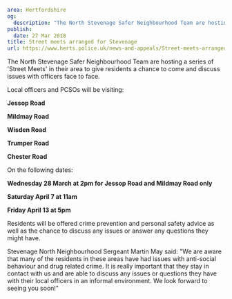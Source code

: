 ```yaml
area: Hertfordshire
og:
  description: "The North Stevenage Safer Neighbourhood Team are hosting a series of \u2018Street Meets\u2019 in their area to give residents a chance to come and discuss issues with officers face to face."
publish:
  date: 27 Mar 2018
title: Street meets arranged for Stevenage
url: https://www.herts.police.uk/news-and-appeals/Street-meets-arranged-for-Stevenage-18XXE
```

The North Stevenage Safer Neighbourhood Team are hosting a series of 'Street Meets' in their area to give residents a chance to come and discuss issues with officers face to face.

Local officers and PCSOs will be visiting:

**Jessop Road**

**Mildmay Road**

**Wisden Road**

**Trumper Road**

**Chester Road**

On the following dates:

**Wednesday 28 March at 2pm for Jessop Road and Mildmay Road only**

**Saturday April 7 at 11am**

**Friday April 13 at 5pm**

Residents will be offered crime prevention and personal safety advice as well as the chance to discuss any issues or answer any questions they might have.

Stevenage North Neighbourhood Sergeant Martin May said: "We are aware that many of the residents in these areas have had issues with anti-social behaviour and drug related crime. It is really important that they stay in contact with us and are able to discuss any issues or questions they have with their local officers in an informal environment. We look forward to seeing you soon!"
